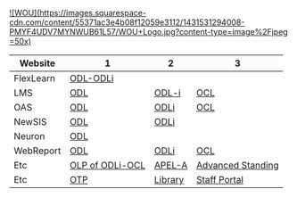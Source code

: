 [![WOU](https://images.squarespace-cdn.com/content/55371ac3e4b08f12059e3112/1431531294008-PMYF4UDV7MYNWUB61L57/WOU+Logo.jpg?content-type=image%2Fjpeg =50x)]()

| Website      |  1 |  2 |  3 |
| ----------- | ----------- | ----------- | ----------- |
| FlexLearn   | [ODL-ODLi](https://flexlearn.wou.edu.my/) |  |  |
| LMS   | [ODL](http://lms.wou.edu.my/) | [ODL-i](http://lms-i.wou.edu.my/)  | [OCL](https://lms-oncampus.wou.edu.my) |
| OAS   | [ODL](https://assignment.wou.edu.my/) | [ODLi](https://oas-i.wou.edu.my/) | [OCL](https://oas-oncampus.wou.edu.my) |
| NewSIS   | [ODL](http://newsis.wou.edu.my/) | [ODLi](https://exam-i.wou.edu.my/) |  |
| Neuron   | [ODL](https://neuron.wou.edu.my/) |  |  |
| WebReport   | [ODL](https://woureport.wou.edu.my/) | [ODLi](https://woureport-i.wou.edu.my/reports/) | [OCL](https://woureport-oncampus.wou.edu.my/) |
| Etc   | [OLP of ODLi-OCL](https://olp-oncampus.wou.edu.my/) | [APEL-A](https://apel.wou.edu.my) | [Advanced Standing](https://asat.wou.edu.my) |
| Etc  | [OTP](https://assignment.wou.edu.my/otp/onlineTutorProjectSupervisorSST.asp)| [Library](https://woulibrary.wou.edu.my/) | [Staff Portal](https://staffportal.wou.edu.my/)  |
